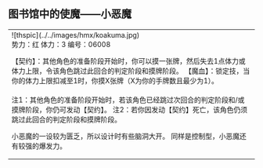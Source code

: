 
图书馆中的使魔——小恶魔
----------------------
<table border="0">
<tr><td>
<div id="thsleft">
![thspic](../../images/hmx/koakuma.jpg)
</div>
<div id="thsright">
势力：红
体力：3
编号：06008

【契约】：其他角色的准备阶段开始时，你可以摸一张牌，然后失去1点体力或体力上限，令该角色跳过此回合的判定阶段和摸牌阶段。
【魔血】：锁定技，当你的体力上限扣减至1时，你摸X张牌（X为你的手牌数且最少为1）。
</div>
</td></tr>
<tr><td>
注1：其他角色的准备阶段开始时，若该角色已经跳过次回合的判定阶段和/或摸牌阶段，你仍可发动【契约】。
注2：若你因发动【契约】死亡，该角色仍须跳过此回合的判定阶段和摸牌阶段。

小恶魔的一设较为匮乏，所以设计时有些脑洞大开。
同样是控制型，小恶魔还有较强的爆发力。
</tr></td></table>